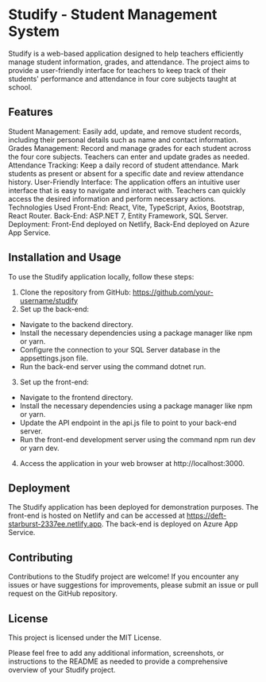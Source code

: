 # Studify - Student Management System

Studify is a web-based application designed to help teachers efficiently manage student information, grades, and attendance. The project aims to provide a user-friendly interface for teachers to keep track of their students' performance and attendance in four core subjects taught at school.

## Features
Student Management: Easily add, update, and remove student records, including their personal details such as name and contact information.
Grades Management: Record and manage grades for each student across the four core subjects. Teachers can enter and update grades as needed.
Attendance Tracking: Keep a daily record of student attendance. Mark students as present or absent for a specific date and review attendance history.
User-Friendly Interface: The application offers an intuitive user interface that is easy to navigate and interact with. Teachers can quickly access the desired information and perform necessary actions.
Technologies Used
Front-End: React, Vite, TypeScript, Axios, Bootstrap, React Router.
Back-End: ASP.NET 7, Entity Framework, SQL Server.
Deployment: Front-End deployed on Netlify, Back-End deployed on Azure App Service.

## Installation and Usage
To use the Studify application locally, follow these steps:

1. Clone the repository from GitHub: https://github.com/your-username/studify
2. Set up the back-end:
  - Navigate to the backend directory.
  - Install the necessary dependencies using a package manager like npm or yarn.
  - Configure the connection to your SQL Server database in the appsettings.json       file.
  - Run the back-end server using the command dotnet run.
3. Set up the front-end:
  - Navigate to the frontend directory.
  - Install the necessary dependencies using a package manager like npm or yarn.
  - Update the API endpoint in the api.js file to point to your back-end server.
  - Run the front-end development server using the command npm run dev or yarn dev.
4. Access the application in your web browser at http://localhost:3000.


## Deployment
The Studify application has been deployed for demonstration purposes. The front-end is hosted on Netlify and can be accessed at https://deft-starburst-2337ee.netlify.app. The back-end is deployed on Azure App Service.

## Contributing
Contributions to the Studify project are welcome! If you encounter any issues or have suggestions for improvements, please submit an issue or pull request on the GitHub repository.

## License
This project is licensed under the MIT License.

Please feel free to add any additional information, screenshots, or instructions to the README as needed to provide a comprehensive overview of your Studify project.
